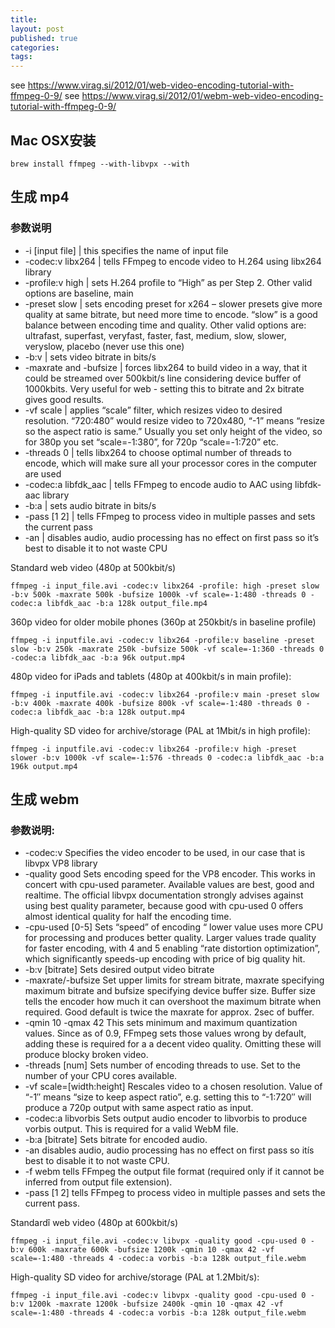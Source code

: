 ```yaml
---
title:
layout: post
published: true
categories: 
tags: 
---
```


see https://www.virag.si/2012/01/web-video-encoding-tutorial-with-ffmpeg-0-9/
see https://www.virag.si/2012/01/webm-web-video-encoding-tutorial-with-ffmpeg-0-9/

## Mac OSX安装

`brew install ffmpeg --with-libvpx --with`

## 生成 mp4

### 参数说明

* -i [input file] | this specifies the name of input file
* -codec:v libx264 | tells FFmpeg to encode video to H.264 using libx264 library
* -profile:v high | sets H.264 profile to “High” as per Step 2. Other valid options are baseline, main
* -preset slow | sets encoding preset for x264 – slower presets give more quality at same bitrate, but need more time to encode. “slow” is a good balance between encoding time and quality. Other valid options are: ultrafast, superfast, veryfast, faster, fast, medium, slow, slower, veryslow, placebo (never use this one)
* -b:v | sets video bitrate in bits/s
* -maxrate and -bufsize | forces libx264 to build video in a way, that it could be streamed over 500kbit/s line considering device buffer of 1000kbits. Very useful for web - setting this to bitrate and 2x bitrate gives good results.
* -vf scale | applies “scale” filter, which resizes video to desired resolution. “720:480” would resize video to 720x480, “-1” means “resize so the aspect ratio is same.” Usually you set only height of the video, so for 380p you set “scale=-1:380”, for 720p “scale=-1:720” etc.
* -threads 0 | tells libx264 to choose optimal number of threads to encode, which will make sure all your processor cores in the computer are used
* -codec:a libfdk_aac | tells FFmpeg to encode audio to AAC using libfdk-aac library
* -b:a | sets audio bitrate in bits/s
* -pass [1 2] | tells FFmpeg to process video in multiple passes and sets the current pass
* -an | disables audio, audio processing has no effect on first pass so it’s best to disable it to not waste CPU

Standard web video (480p at 500kbit/s)
```
ffmpeg -i input_file.avi -codec:v libx264 -profile: high -preset slow -b:v 500k -maxrate 500k -bufsize 1000k -vf scale=-1:480 -threads 0 -codec:a libfdk_aac -b:a 128k output_file.mp4
```

360p video for older mobile phones (360p at 250kbit/s in baseline profile)
```
ffmpeg -i inputfile.avi -codec:v libx264 -profile:v baseline -preset slow -b:v 250k -maxrate 250k -bufsize 500k -vf scale=-1:360 -threads 0 -codec:a libfdk_aac -b:a 96k output.mp4
```
480p video for iPads and tablets (480p at 400kbit/s in main profile):
```
ffmpeg -i inputfile.avi -codec:v libx264 -profile:v main -preset slow -b:v 400k -maxrate 400k -bufsize 800k -vf scale=-1:480 -threads 0 -codec:a libfdk_aac -b:a 128k output.mp4
```
High-quality SD video for archive/storage (PAL at 1Mbit/s in high profile):
```
ffmpeg -i inputfile.avi -codec:v libx264 -profile:v high -preset slower -b:v 1000k -vf scale=-1:576 -threads 0 -codec:a libfdk_aac -b:a 196k output.mp4
```

## 生成 webm

###  参数说明:
* -codec:v    Specifies the video encoder to be used, in our case that is libvpx VP8 library
* -quality good   Sets encoding speed for the VP8 encoder. This works in concert with cpu-used parameter. Available values are best, good and realtime. The official libvpx documentation strongly advises against using best quality parameter, because good with cpu-used 0 offers almost identical quality for half the encoding time.
* -cpu-used [0-5] Sets “speed” of encoding “ lower value uses more CPU for processing and produces better quality. Larger values trade quality for faster encoding, with 4 and 5 enabling “rate distortion optimization”, which significantly speeds-up encoding with price of big quality hit.
* -b:v [bitrate]  Sets desired output video bitrate
* -maxrate/-bufsize   Set upper limits for stream bitrate, maxrate specifying maximum bitrate and bufsize specifying device buffer size. Buffer size tells the encoder how much it can overshoot the maximum bitrate when required. Good default is twice the maxrate for approx. 2sec of buffer.
* -qmin 10 -qmax 42   This sets minimum and maximum quantization values. Since as of 0.9, FFmpeg sets those values wrong by default, adding these is required for a a decent video quality. Omitting these will produce blocky broken video.
* -threads [num]  Sets number of encoding threads to use. Set to the number of your CPU cores available.
* -vf scale=[width:height]    Rescales video to a chosen resolution. Value of “-1″ means “size to keep aspect ratio”, e.g. setting this to “-1:720″ will produce a 720p output with same aspect ratio as input.
* -codec:a libvorbis  Sets output audio encoder to libvorbis to produce vorbis output. This is required for a valid WebM file.
* -b:a [bitrate]  Sets bitrate for encoded audio.
* -an disables audio, audio processing has no effect on first pass so itís best to disable it to not waste CPU.
* -f webm tells FFmpeg the output file format (required only if it cannot be inferred from output file extension).
* -pass [1 2] tells FFmpeg to process video in multiple passes and sets the current pass.

Standardî web video (480p at 600kbit/s)

```
ffmpeg -i input_file.avi -codec:v libvpx -quality good -cpu-used 0 -b:v 600k -maxrate 600k -bufsize 1200k -qmin 10 -qmax 42 -vf scale=-1:480 -threads 4 -codec:a vorbis -b:a 128k output_file.webm
```

High-quality SD video for archive/storage (PAL at 1.2Mbit/s):

```
ffmpeg -i input_file.avi -codec:v libvpx -quality good -cpu-used 0 -b:v 1200k -maxrate 1200k -bufsize 2400k -qmin 10 -qmax 42 -vf scale=-1:480 -threads 4 -codec:a vorbis -b:a 128k output_file.webm
```
